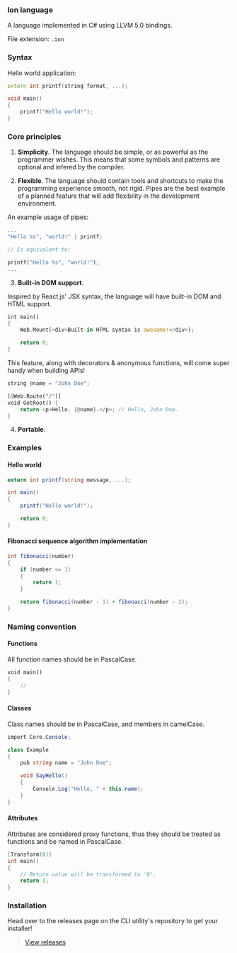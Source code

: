 ### Ion language

A language implemented in C# using LLVM 5.0 bindings.

File extension: `.ion`

### Syntax

Hello world application:

```cpp
extern int printf(string format, ...);

void main()
{
    printf("Hello world!");
}
```

### Core principles

1. **Simplicity**. The language should be simple, or as powerful as the programmer wishes. This means that some symbols and patterns are optional and infered by the compiler.

2. **Flexible**. The language should contain tools and shortcuts to make the programming experience smooth, not rigid. Pipes are the best example of a planned feature that will add flexibility in the development environment.

An example usage of pipes:

```rust
...
"Hello %s", "world!" | printf;

// Is equivalent to:

printf("Hello %s", "world!");
...
```
3. **Built-in DOM support**.

Inspired by React.js' JSX syntax, the language will have built-in DOM and HTML support.

```rust
int main() 
{
    Web.Mount(<div>Built-in HTML syntax is awesome!</div>);

    return 0;
}
```

This feature, along with decorators & anonymous functions, will come super handy when building APIs!

```rust
string @name = "John Doe";

[@Web.Route("/")]
void GetRoot() {
    return <p>Hello, {@name}.</p>; // Hello, John Doe.
}
```

4. **Portable**.

### Examples

#### Hello world

```c#
extern int printf(string message, ...);

int main()
{
    printf("Hello world!");

    return 0;
}
```

#### Fibonacci sequence algorithm implementation

```c#
int fibonacci(number)
{
    if (number <= 1)
    {
        return 1;
    }

    return fibonacci(number - 1) + fibonacci(number - 2);
}
```

### Naming convention

#### Functions

All function names should be in PascalCase.

```rust
void main()
{
    //
}
```

#### Classes

Class names should be in PascalCase, and members in camelCase.

```c#
import Core.Console;

class Example
{
    pub string name = "John Doe";

    void SayHello()
    {
        Console.Log("Hello, " + this.name);
    }
}
```

#### Attributes

Attributes are considered proxy functions, thus they should be treated as functions and be named in PascalCase.

```c
[Transform(0)]
int main()
{
    // Return value will be transformed to '0'.
    return 1;
}
```

### Installation

Head over to the releases page on the CLI utility's repository to get your installer!

> [View releases](https://github.com/IonLanguage/Ion.CLI/releases)
